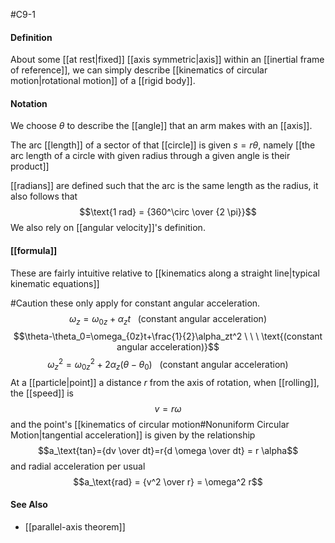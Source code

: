 
#C9-1

#### Definition
About some [[at rest|fixed]] [[axis symmetric|axis]] within an [[inertial frame of reference]], we can simply describe [[kinematics of circular motion|rotational motion]] of a [[rigid body]].

#### Notation
We choose $\theta$ to describe the [[angle]] that an arm makes with an [[axis]].

The arc [[length]] of a sector of that [[circle]] is given $s = r\theta$, namely [[the arc length of a circle with given radius through a given angle is their product]]

[[radians]] are defined such that the arc is the same length as the radius, it also follows that $$\text{1 rad} = {360^\circ \over {2 \pi}}$$
We also rely on [[angular velocity]]'s definition.

#### [[formula]]
These are fairly intuitive relative to [[kinematics along a straight line|typical kinematic equations]]

#Caution these only apply for constant angular acceleration.
$$\omega_z = \omega_{0z} + \alpha_zt \ \ \ \text{(constant angular acceleration)}$$
$$\theta-\theta_0=\omega_{0z}t+\frac{1}{2}\alpha_zt^2 \ \ \ \text{(constant angular acceleration)}$$
$$\omega_z^2 = \omega_{0z}^2+2\alpha_z(\theta - \theta_0)  \ \ \ \text{(constant angular acceleration)}$$
At a [[particle|point]] a distance $r$ from the axis of rotation, when [[rolling]], the [[speed]] is$$v = r\omega$$ and the point's [[kinematics of circular motion#Nonuniform Circular Motion|tangential acceleration]] is given by the relationship $$a_\text{tan}={dv \over dt}=r{d \omega \over dt} = r \alpha$$
and radial acceleration per usual $$a_\text{rad} = {v^2 \over r} = \omega^2 r$$
#### See Also
- [[parallel-axis theorem]]
